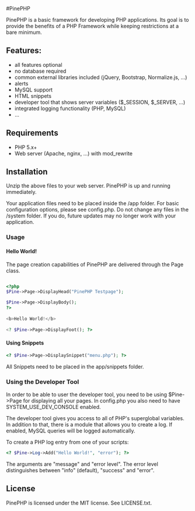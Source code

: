 #PinePHP

PinePHP is a basic framework for developing PHP applications. Its goal is to provide the benefits of a PHP Framework while keeping restrictions at a bare minimum.

## Features:

- all features optional 
- no database required
- common external libraries included (jQuery, Bootstrap, Normalize.js, ...)
- alerts
- MySQL support
- HTML snippets
- developer tool that shows server variables ($_SESSION, $_SERVER, ...)
- integrated logging functionality (PHP, MySQL)
- ...

## Requirements

- PHP 5.x+
- Web server (Apache, nginx, ...) with mod_rewrite

## Installation

Unzip the above files to your web server. PinePHP is up and running immediately.

Your application files need to be placed inside the /app folder. For basic configuration options, please see config.php. Do not change any files in the /system folder. If you do, future updates may no longer work with your application.

### Usage

#### Hello World!

The page creation capabilities of PinePHP are delivered through the Page class. 

```php

<?php 
$Pine->Page->DisplayHead("PinePHP Testpage");

$Pine->Page->DisplayBody();
?>
  
<b>Hello World!</b>
	
<? $Pine->Page->DisplayFoot(); ?>
```

#### Using Snippets

```php
<? $Pine->Page->DisplaySnippet("menu.php"); ?>
```

All Snippets need to be placed in the app/snippets folder.

### Using the Developer Tool

In order to be able to user the developer tool, you need to be using $Pine->Page for displaying all your pages. In config.php you also need to have SYSTEM_USE_DEV_CONSOLE enabled.

The developer tool gives you access to all of PHP's superglobal variables. In addition to that, there is a module that allows you to create a log. If enabled, MySQL queries will be logged automatically. 

To create a PHP log entry from one of your scripts:

```php
<? $Pine->Log->Add("Hello World!", "error"); ?>
```

The arguments are "message" and "error level". The error level distinguishes between "info" (default), "success" and "error".

## License

PinePHP is licensed under the MIT license. See LICENSE.txt.
